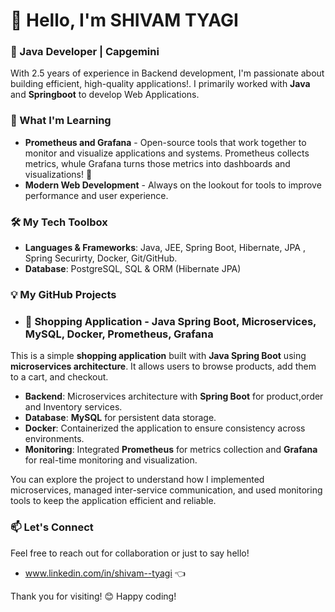 # 👋 Hello, I'm SHIVAM TYAGI

### 🚀 Java Developer | Capgemini
With 2.5 years of experience in Backend development, I'm passionate about building efficient, high-quality applications!.
I primarily worked with **Java** and **Springboot** to develop Web Applications.

### 🌱 What I'm Learning
- **Prometheus and Grafana** - Open-source tools that work together to monitor and visualize applications and systems.
    Prometheus collects metrics, whule Grafana turns those metrics into dashboards and visualizations! 🎨
- **Modern Web Development** - Always on the lookout for tools to improve performance and user experience.

### 🛠️ My Tech Toolbox
- **Languages & Frameworks**: Java, JEE, Spring Boot, Hibernate, JPA , Spring Securirty, Docker, Git/GitHub.
- **Database**: PostgreSQL, SQL & ORM (Hibernate JPA)

### 💡 My GitHub Projects

-  ### 🛒 Shopping Application - Java Spring Boot, Microservices, MySQL, Docker, Prometheus, Grafana

This is a simple **shopping application** built with **Java Spring Boot** using **microservices architecture**. 
It allows users to browse products, add them to a cart, and checkout. 

- **Backend**: Microservices architecture with **Spring Boot** for product,order and Inventory services.
- **Database**: **MySQL** for persistent data storage.
- **Docker**: Containerized the application to ensure consistency across environments.
- **Monitoring**: Integrated **Prometheus** for metrics collection and **Grafana** for real-time monitoring and visualization.

You can explore the project to understand how I implemented microservices, managed inter-service communication, 
and used monitoring tools to keep the application efficient and reliable.


### 📫 Let's Connect
Feel free to reach out for collaboration or just to say hello!
- www.linkedin.com/in/shivam--tyagi 👈

Thank you for visiting! 😊 Happy coding!

